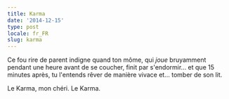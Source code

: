 ```yaml
---
title: Karma
date: '2014-12-15'
type: post
locale: fr_FR
slug: karma
---
```


Ce fou rire de parent indigne quand ton môme, qui _joue_ bruyamment pendant une heure avant de se coucher, finit par s'endormir... et que 15 minutes après, tu l'entends rêver de manière vivace et... tomber de son lit.

Le Karma, mon chéri. Le Karma.
